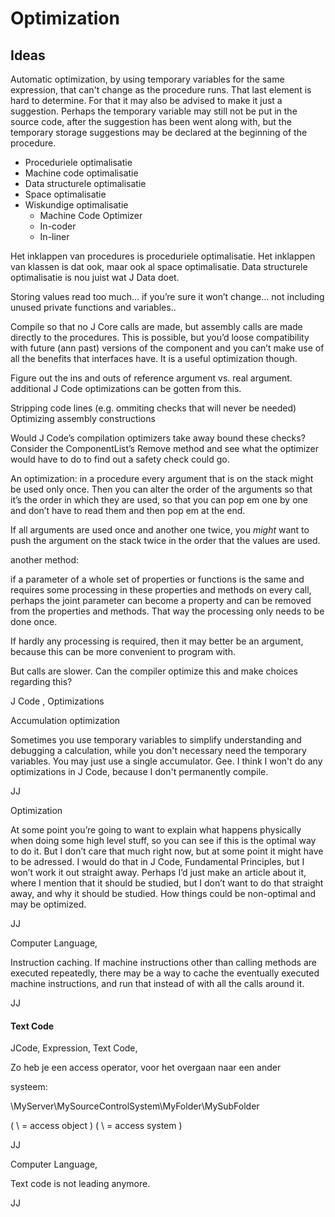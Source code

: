 ﻿Optimization
============

Ideas
-----

Automatic optimization, by using temporary variables for the same expression, that can't change as the procedure runs. That last element is hard to determine. For that it may also be advised to make it just a suggestion. Perhaps the temporary variable may still not be put in the source code, after the suggestion has been went along with, but the temporary storage suggestions may be declared at the beginning of the procedure.

- Proceduriele optimalisatie
- Machine code optimalisatie
- Data structurele optimalisatie
- Space optimalisatie
- Wiskundige optimalisatie
    - Machine Code Optimizer
    - In-coder
    - In-liner

Het inklappen van procedures is proceduriele optimalisatie. Het inklappen van klassen is dat ook, maar ook al space optimalisatie.
Data structurele optimalisatie is nou juist wat J Data doet. 

Storing values read too much… if you’re sure it won’t change…
not including unused private functions and variables..

Compile so that no J Core calls are made, but assembly calls are made directly to the procedures. This is possible, but you’d loose compatibility with future (ann past) versions of the component and you can’t make use of all the benefits that interfaces have. It is a useful optimization though.

Figure out the ins and outs of reference argument vs. real argument.
additional J Code optimizations can be gotten from this.

Stripping code lines (e.g. ommiting checks that will never be needed)
Optimizing assembly constructions

Would J Code’s compilation optimizers take away bound these checks? Consider the ComponentList’s Remove method and see what the optimizer would have to do to find out a safety check could go.

An optimization: in a procedure every argument that is on the stack might be used only once. Then you can alter the order of the arguments so that it’s the order in which they are used, so that you can pop em one by one and don’t have to read them and then pop em at the end.

If all arguments are used once and another one twice, you *might* want to push the argument on the stack twice in the order that the values are used.

another method:

if a parameter of a whole set of properties or functions is the same and requires some processing in these properties and methods on every call, perhaps the joint parameter can become a property and can be removed from the properties and methods. That way the processing only needs to be done once.

If hardly any processing is required, then it may better be an argument, because this can be more convenient to program with.

But calls are slower. Can the compiler optimize this and make choices regarding this?


J Code , Optimizations

Accumulation optimization

Sometimes you use temporary variables to simplify understanding and debugging a calculation,
while you don't necessary need the temporary variables. You may just use a single accumulator.
Gee. I think I won't do any optimizations in J Code, because I don't permanently compile.

JJ


Optimization

At some point you’re going to want to explain what happens physically when doing some high level stuff, so you can see if this is the optimal way to do it.
But I don’t care that much right now, but at some point it might have to be adressed.
I would do that in J Code, Fundamental Principles, but I won’t work it out straight away.
Perhaps I’d just make an article about it, where I mention that it should be studied, but I don’t want to do that straight away, and why it should be studied. How things could be non-optimal and may be optimized.

JJ


Computer Language,

Instruction caching. If machine instructions other than calling methods are executed repeatedly, there may be a way to cache the eventually executed machine instructions, and run that instead of with all the calls around it.

JJ

#### Text Code

JCode, Expression, Text Code,

Zo heb je een access operator, voor het overgaan naar een ander

systeem:

\\MyServer\MySourceControlSystem\\MyFolder\MySubFolder

( \ = access object )
( \\ = access system )

JJ 


Computer Language,

Text code is not leading anymore.

JJ
